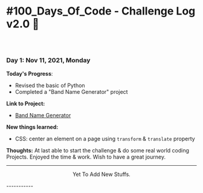 # #100_Days_Of_Code - Challenge Log v2.0  :memo:
###### <br>

### Day 1: Nov 11, 2021, Monday

**Today's Progress**: 
- Revised the basic of Python
- Completed a "Band Name Generator" project

**Link to Project:** 
- [Band Name Generator](https://replit.com/@Shazz73/1-BandNameGenerator#main.py)

**New things learned:** 
- CSS: center an element on a page using `transform` & `translate` property

**Thoughts:**  At last able to start the challenge & do some real world coding Projects. Enjoyed the time & work. Wish to have a great journey. 

------------

<!--
### Day 2: Nov 16, 2021, Tuesday

**Today's Progress**: 
- 
-

**Link to Project:** 
- [Tip Calculator]()

**New things learned:** 
- CSS: center an element on a page using `transform` & `translate` property

**Thoughts:** 
-->











































<!--
**New things learned:** 
- JS: React interactivity & event functions like:
	- ` onMouseMove`
	- ` onMouseUp`
	- ` onMouseDown`
	- ` onClick`
	- ` onDoubleClick`
	- ` onMouseLeave`
	- ` onTouchStart`
	- ` onTouchEnd`

------------
-->
<p align="center">
	<a> Yet To Add New Stuffs. </a>
</p>
-----------
